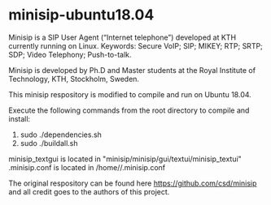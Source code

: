# minisip-ubuntu18.04

Minisip is a SIP User Agent (“Internet telephone”) developed at KTH currently running on Linux. Keywords: Secure VoIP; SIP; MIKEY; RTP; SRTP; SDP; Video Telephony; Push-to-talk.

Minisip is developed by Ph.D and Master students at the Royal Institute of Technology, KTH, Stockholm, Sweden.

This minisip respository is modified to compile and run on Ubuntu 18.04.

Execute the following commands from the root directory to compile and install:

 1. sudo ./dependencies.sh
 2. sudo ./buildall.sh

minisip_textgui is located in "minisip/minisip/gui/textui/minisip_textui"
.minisip.conf is located in /home/<user>/.minisip.conf

The original respository can be found here https://github.com/csd/minisip and all credit goes to the authors of this project.

